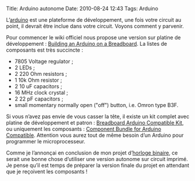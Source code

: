 Title: Arduino autonome
Date: 2010-08-24 12:43
Tags: Arduino

L’[arduino](decouvrez-lelectronique-libre-avec-larduino.md)
est une plateforme de développement, une fois votre circuit au point, il devrait
être inclue dans votre circuit. Voyons comment y parvenir.

Pour commencer le wiki officiel nous propose une version sur platine de
développement : [Building an Arduino on a
Breadboard](http://www.arduino.cc/en/Main/Standalone). La listes de composants
est très succincte :

* 7805 Voltage regulator ;
* 2 LEDs ;
* 2 220 Ohm resistors ;
* 1 10k Ohm resistor ;
* 2 10 uF capacitors ;
* 16 MHz clock crystal ;
* 2 22 pF capacitors ;
* small momentary normally open ("off") button, i.e. Omron type B3F.

Si vous n’avez pas envie de vous casser la tête, il existe un kit complet avec
platine de développement et patron : [Breadboard Arduino Compatible
Kit](http://www.oomlout.co.uk/component-bundle-for-arduino-compatible-arcb-p-227.html),
ou uniquement les composants : [Component Bundle for Arduino
Compatible](http://www.oomlout.co.uk/breadboard-arduino-compatible-kit-bbac-p-211.html).
Attention vous aurez tout de même besoin d’un Arduino pour programmer le
microprocesseur.

Comme je l’annonçai en conclusion de mon projet d’[horloge
binaire](realiser-une-horloge-de-geek.md),
ce serait une bonne chose d’utiliser une version autonome sur circuit imprimé.
Je pense qu’il est temps de préparer la version finale du projet en attendant
que je reçoivent les composants !
